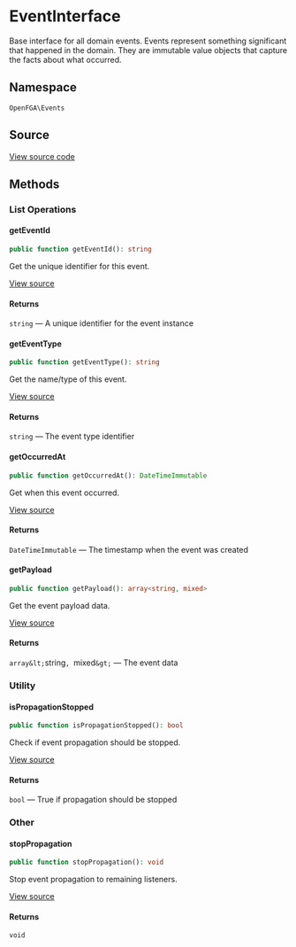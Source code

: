 # EventInterface

Base interface for all domain events. Events represent something significant that happened in the domain. They are immutable value objects that capture the facts about what occurred.

## Namespace

`OpenFGA\Events`

## Source

[View source code](https://github.com/evansims/openfga-php/blob/main/src/Events/EventInterface.php)

## Methods

### List Operations

#### getEventId

```php
public function getEventId(): string

```

Get the unique identifier for this event.

[View source](https://github.com/evansims/openfga-php/blob/main/src/Events/EventInterface.php#L22)

#### Returns

`string` — A unique identifier for the event instance

#### getEventType

```php
public function getEventType(): string

```

Get the name/type of this event.

[View source](https://github.com/evansims/openfga-php/blob/main/src/Events/EventInterface.php#L29)

#### Returns

`string` — The event type identifier

#### getOccurredAt

```php
public function getOccurredAt(): DateTimeImmutable

```

Get when this event occurred.

[View source](https://github.com/evansims/openfga-php/blob/main/src/Events/EventInterface.php#L36)

#### Returns

`DateTimeImmutable` — The timestamp when the event was created

#### getPayload

```php
public function getPayload(): array<string, mixed>

```

Get the event payload data.

[View source](https://github.com/evansims/openfga-php/blob/main/src/Events/EventInterface.php#L43)

#### Returns

`array&lt;`string`, `mixed`&gt;` — The event data

### Utility

#### isPropagationStopped

```php
public function isPropagationStopped(): bool

```

Check if event propagation should be stopped.

[View source](https://github.com/evansims/openfga-php/blob/main/src/Events/EventInterface.php#L50)

#### Returns

`bool` — True if propagation should be stopped

### Other

#### stopPropagation

```php
public function stopPropagation(): void

```

Stop event propagation to remaining listeners.

[View source](https://github.com/evansims/openfga-php/blob/main/src/Events/EventInterface.php#L55)

#### Returns

`void`
